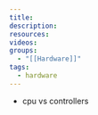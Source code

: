 ```yaml
---
title: 
description: 
resources: 
videos: 
groups:
  - "[[Hardware]]"
tags:
  - hardware
---
```

- cpu vs controllers
